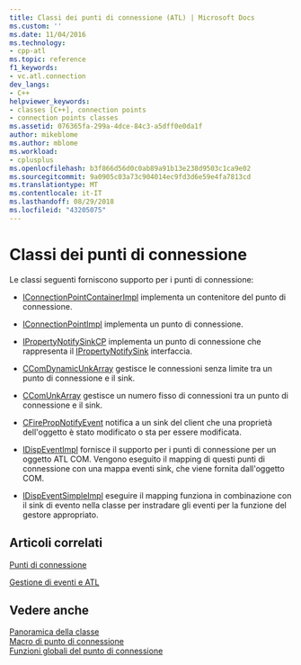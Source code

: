 ```yaml
---
title: Classi dei punti di connessione (ATL) | Microsoft Docs
ms.custom: ''
ms.date: 11/04/2016
ms.technology:
- cpp-atl
ms.topic: reference
f1_keywords:
- vc.atl.connection
dev_langs:
- C++
helpviewer_keywords:
- classes [C++], connection points
- connection points classes
ms.assetid: 076365fa-299a-4dce-84c3-a5dff0e0da1f
author: mikeblome
ms.author: mblome
ms.workload:
- cplusplus
ms.openlocfilehash: b3f866d56d0c0ab89a91b13e238d9503c1ca9e02
ms.sourcegitcommit: 9a0905c03a73c904014ec9fd3d6e59e4fa7813cd
ms.translationtype: MT
ms.contentlocale: it-IT
ms.lasthandoff: 08/29/2018
ms.locfileid: "43205075"
---
```

# <a name="connection-points-classes"></a>Classi dei punti di connessione
Le classi seguenti forniscono supporto per i punti di connessione:  
  
-   [IConnectionPointContainerImpl](../atl/reference/iconnectionpointcontainerimpl-class.md) implementa un contenitore del punto di connessione.  
  
-   [IConnectionPointImpl](../atl/reference/iconnectionpointimpl-class.md) implementa un punto di connessione.  
  
-   [IPropertyNotifySinkCP](../atl/reference/ipropertynotifysinkcp-class.md) implementa un punto di connessione che rappresenta il [IPropertyNotifySink](/windows/desktop/api/ocidl/nn-ocidl-ipropertynotifysink) interfaccia.  
  
-   [CComDynamicUnkArray](../atl/reference/ccomdynamicunkarray-class.md) gestisce le connessioni senza limite tra un punto di connessione e il sink.  
  
-   [CComUnkArray](../atl/reference/ccomunkarray-class.md) gestisce un numero fisso di connessioni tra un punto di connessione e il sink.  
  
-   [CFirePropNotifyEvent](../atl/reference/cfirepropnotifyevent-class.md) notifica a un sink del client che una proprietà dell'oggetto è stato modificato o sta per essere modificata.  
  
-   [IDispEventImpl](../atl/reference/idispeventimpl-class.md) fornisce il supporto per i punti di connessione per un oggetto ATL COM. Vengono eseguito il mapping di questi punti di connessione con una mappa eventi sink, che viene fornita dall'oggetto COM.  
  
-   [IDispEventSimpleImpl](../atl/reference/idispeventsimpleimpl-class.md) eseguire il mapping funziona in combinazione con il sink di evento nella classe per instradare gli eventi per la funzione del gestore appropriato.  
  
## <a name="related-articles"></a>Articoli correlati  
 [Punti di connessione](../atl/atl-connection-points.md)  
  
 [Gestione di eventi e ATL](../atl/event-handling-and-atl.md)  
  
## <a name="see-also"></a>Vedere anche  
 [Panoramica della classe](../atl/atl-class-overview.md)   
 [Macro di punto di connessione](../atl/reference/connection-point-macros.md)   
 [Funzioni globali del punto di connessione](../atl/reference/connection-point-global-functions.md)

